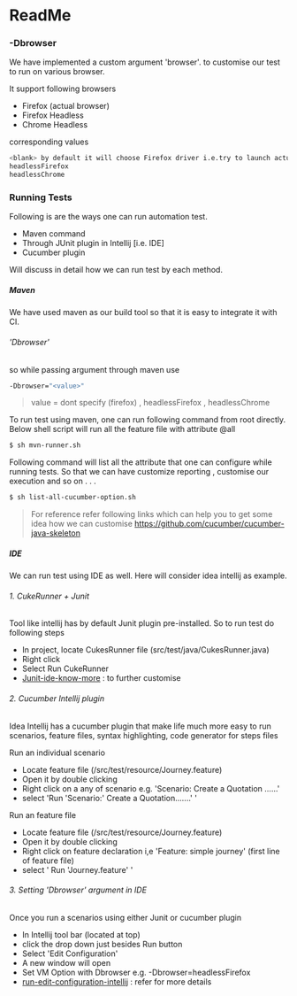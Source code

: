 # ReadMe

### -Dbrowser
We have implemented a custom argument 'browser'. to customise our test to run on various browser.

It support following browsers
- Firefox (actual browser)
- Firefox Headless
- Chrome Headless

corresponding values
```sh
<blank> by default it will choose Firefox driver i.e.try to launch actual browser
headlessFirefox
headlessChrome
```
### Running Tests
Following is are the ways one can run automation test.

  - Maven command
  - Through JUnit plugin in Intellij [i.e. IDE]
  - Cucumber plugin 

Will discuss in detail how we can run test by each method.

##### Maven
We have used maven as our build tool so that it is easy to integrate it with CI.
######  'Dbrowser'
so while passing argument through maven use
```sh
-Dbrowser="<value>"
```
> value = dont specify (firefox) , headlessFirefox , headlessChrome


To run test using maven, one can run following command from root directly. Below shell script will run all the feature file with attribute @all

```sh
$ sh mvn-runner.sh
```
Following command will list all the attribute that one can configure while running tests. So that we can have customize reporting , customise  our execution and so on . . .
```sh
$ sh list-all-cucumber-option.sh
```
> For reference refer following links which can help you to get some idea how we can customise
>https://github.com/cucumber/cucumber-java-skeleton


##### IDE
We can run test using IDE as well. Here will consider idea intellij as example. 
###### 1. CukeRunner + Junit
Tool like intellij has by default Junit plugin pre-installed. So to run test do following steps
- In project, locate CukesRunner file (src/test/java/CukesRunner.java)
- Right click
- Select Run CukeRunner
- [Junit-ide-know-more] : to further customise


###### 2. Cucumber Intellij plugin
Idea Intellij has a cucumber plugin that make life much more easy to run scenarios, feature files, syntax highlighting, code generator for steps files

Run an individual scenario
- Locate feature file (/src/test/resource/Journey.feature)
- Open it by double clicking
- Right click on a any of scenario e.g. 'Scenario: Create a Quotation ......'
- select 'Run 'Scenario:' Create a Quotation.......' '

Run an feature file
- Locate feature file (/src/test/resource/Journey.feature)
- Open it by double clicking
- Right click on feature declaration i,e 'Feature: simple journey' (first line of feature file)
- select ' Run 'Journey.feature' '

###### 3. Setting  'Dbrowser' argument in IDE
Once you run a scenarios using either Junit or cucumber plugin
 - In Intellij tool bar (located at top)
 - click the drop down just besides Run button
 - Select 'Edit Configuration'
 - A new window will open
 - Set VM Option with Dbrowser e.g. -Dbrowser=headlessFirefox
 - [run-edit-configuration-intellij] : refer for more details
  

[//]: # (These are reference links used in the body of this note and get stripped out when the markdown processor does its job. There is no need to format nicely because it shouldn't be seen. Thanks SO - http://stackoverflow.com/questions/4823468/store-comments-in-markdown-syntax)

   [Junit-ide-know-more]: <https://github.com/cucumber/cucumber-jvm/wiki/IDE-support>
   [cucumber-plugin-official-site]: <https://plugins.jetbrains.com/plugin/7212?pr=idea>
   [run-edit-configuration-intellij]:  <https://www.jetbrains.com/idea/help/creating-and-editing-run-debug-configurations.html>
   
   
   
   


